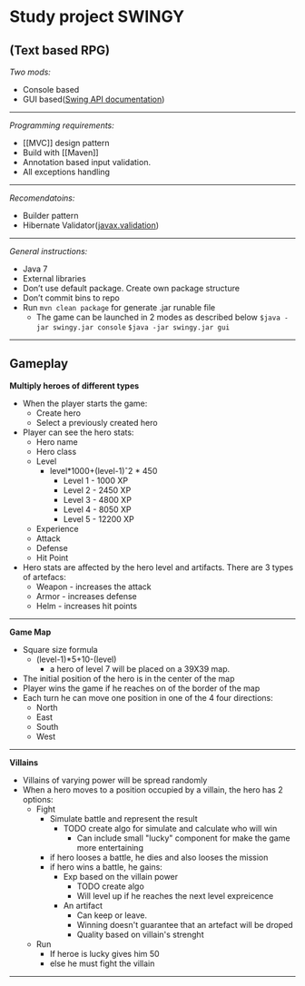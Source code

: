      

Study project SWINGY
================
(Text based RPG)
-----------------------

*Two mods:*
-   Console based
-   GUI based([Swing API documentation](https://docs.oracle.com/javase/8/docs/technotes/guides/swing/enhancements-7.html))
-----------------------

*Programming requirements:*
-   [[MVC]] design pattern
-   Build with [[Maven]]
-   Annotation based input validation. 
-   All exceptions handling
-----------------------
*Recomendatoins:*
-   Builder pattern
-   Hibernate Validator([javax.validation](https://docs.oracle.com/javaee/7/api/javax/validation/constraints/package-summary.html))
-----------------------
*General instructions:*
-   Java 7
-   External libraries
-   Don’t use default package. Create own package structure
-   Don’t commit bins to repo
-   Run ```mvn clean package``` for generate .jar runable file
	-   The game can be launched in 2 modes as described below
``` $java -jar swingy.jar console ```
``` $java -jar swingy.jar gui ```

-----------------------
Gameplay
-----------------------
**Multiply heroes of different types**
* When the player starts the game:
	* Create hero
	* Select a previously created hero
* Player can see the hero stats:
	* Hero name
	* Hero class
	* Level
		*  level*1000+(level-1)ˆ2 * 450
			*  Level 1 - 1000 XP
			*  Level 2 - 2450 XP
			*  Level 3 - 4800 XP
			*  Level 4 - 8050 XP
			*  Level 5 - 12200 XP
	* Experience
	* Attack
	* Defense
	* Hit Point
* Hero stats are affected by the hero level and artifacts. There are 3 types of artefacs:
	* Weapon - increases the attack
	* Armor - increases defense
	* Helm - increases hit points
-----------------------
**Game Map**
* Square size formula
	* (level-1)*5+10-(level) 
		* a hero of level 7 will be placed on a 39X39 map.
* The initial position of the hero is in the center of the map
* Player wins  the game if he reaches on of the border of the map
* Each turn he can move one position in one of the 4 four directions:
	* North
	* East
	* South
	* West
-----------------------
**Villains**

* Villains of varying power will be spread randomly
*  When a hero moves to a position occupied by a villain, the hero has 2 options:
	*  Fight
		*  Simulate battle and represent the result
			*  TODO create algo for simulate and calculate who will win
				* Can include small "lucky"  component for make the game more entertaining
		* if hero looses a battle, he dies and also looses the mission
		* if hero wins a battle, he gains:
			* Exp based on the villain power
				* TODO create algo
				* Will level up if he reaches the next level expreicence
			* An artifact
				* Can keep or leave.
				* Winning doesn't guarantee that an artefact will be droped
				* Quality based on villain's strenght
	*  Run
		*  If heroe is lucky gives him 50
		*  else he must fight the villain

-----------------------